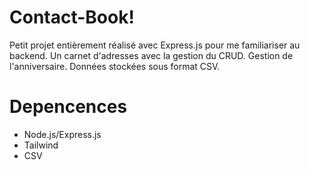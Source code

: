 # Contact-Book!

Petit projet entièrement réalisé avec Express.js pour me familiariser au backend.
Un carnet d'adresses avec la gestion du CRUD.
Gestion de l'anniversaire.
Données stockées sous format CSV.

# Depencences

 - Node.js/Express.js
 - Tailwind
 - CSV

